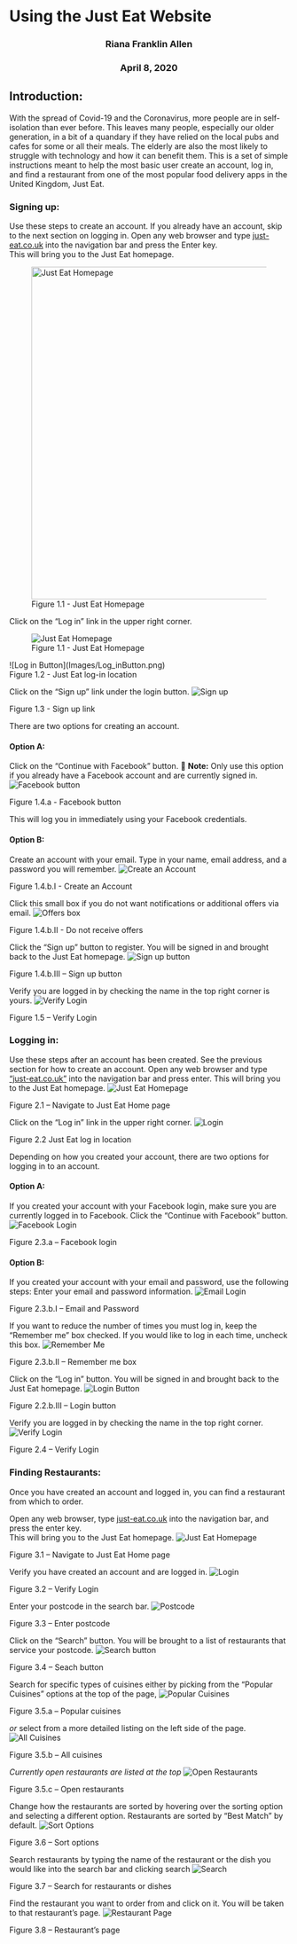 # Using the Just Eat Website

### <center>Riana Franklin Allen</center>

### <center>April 8, 2020</center>

## Introduction: 
With the spread of Covid-19 and the Coronavirus, more people are in self-isolation than ever 
before. This leaves many people, especially our older generation, in a bit of a quandary if 
they have relied on the local pubs and cafes for some or all their meals. The elderly are 
also the most likely to struggle with technology and how it can benefit them. This is a set 
of simple instructions meant to help the most basic user create an account, log in, and find 
a restaurant from one of the most popular food delivery apps in the United Kingdom, Just Eat.

### Signing up: 
Use these steps to create an account. If you already have an account, skip to the next section 
on logging in.
Open any web browser and type [just-eat.co.uk](just-eat.co.uk) into the navigation bar and press the Enter key.  
This will bring you to the Just Eat homepage.
<figure>
	<img src="Images/Homepage.png"
		width="600"
		alt="Just Eat Homepage">
	<figcaption>Figure 1.1 - Just Eat Homepage</figcaption>
</figure>

Click on the “Log in” link in the upper right corner.
<figure>
	<img src="Images/Homepage.png"
		alt="Just Eat Homepage">
	<figcaption>Figure 1.1 - Just Eat Homepage</figcaption>
</figure>
![Log in Button](Images/Log_inButton.png)
<figcaption>Figure 1.2 - Just Eat log-in location</figcaption>

Click on the “Sign up” link under the login button.
![Sign up](Images/SignUpLink.png)
<figcaption>Figure 1.3 - Sign up link</figcaption>

There are two options for creating an account.

#### Option A:  
Click on the “Continue with Facebook” button. 
:memo: **Note:** Only use this option if you 
already have a Facebook account and are currently signed in.
![Facebook button](Images/FBCreate.png)
<figcaption>Figure 1.4.a - Facebook button</figcaption>

This will log you in immediately using your Facebook credentials.

#### Option B: 
Create an account with your email.
Type in your name, email address, and a password you will remember. 
![Create an Account](Images/SignUpEmail.png)
<figcaption>Figure 1.4.b.I - Create an Account</figcaption>

Click this small box if you do not want notifications or additional offers via email.
![Offers box](Images/DealsBox.png)
<figcaption>Figure 1.4.b.II - Do not receive offers</figcaption>

Click the “Sign up” button to register. You will be signed in and brought back to the Just 
Eat homepage.
![Sign up button](Images/SignUpButton.png)
<figcaption>Figure 1.4.b.III – Sign up button</figcaption>

Verify you are logged in by checking the name in the top right corner is yours.
![Verify Login](Images/Verify.png)
<figcaption>Figure 1.5 – Verify Login</figcaption>


### Logging in: 
Use these steps after an account has been created. See the previous section for how to 
create an account.
Open any web browser and type [“just-eat.co.uk”](just-eat.co.uk) into the navigation bar 
and press enter.  This will bring you to the Just Eat homepage.
![Just Eat Homepage](Images/Homepage.png)
<figcaption>Figure 2.1 – Navigate to Just Eat Home page</figcaption>

Click on the “Log in” link in the upper right corner.
![Login](Images/Log_inButton.png)
<figcaption>Figure 2.2 Just Eat log in location</figcaption>

Depending on how you created your account, there are two options for logging in to 
an account.

#### Option A: 
If you created your account with your Facebook login, make sure you are currently 
logged in to Facebook. Click the “Continue with Facebook” button. 
![Facebook Login](Images/LoginFB.png)
<figcaption>Figure 2.3.a – Facebook login</figcaption>

#### Option B: 
If you created your account with your email and password, use the following steps:
Enter your email and password information.
![Email Login](Images/LoginEmail.png)
<figcaption>Figure 2.3.b.I – Email and Password</figcaption>

If you want to reduce the number of times you must log in, keep the “Remember me” 
box checked. 
If you would like to log in each time, uncheck this box.
![Remember Me](Images/RememberMe.png)
<figcaption>Figure 2.3.b.II – Remember me box</figcaption>

Click on the “Log in” button. You will be signed in and brought back to the Just 
Eat homepage.
![Login Button](Images/LoginButton)
<figcaption>Figure 2.2.b.III – Login button</figcaption>

Verify you are logged in by checking the name in the top right corner.
![Verify Login](Images/Verify.png)
<figcaption>Figure 2.4 – Verify Login</figcaption>

### Finding Restaurants: 
Once you have created an account and logged in, you can find a restaurant from 
which to order.

Open any web browser, type [just-eat.co.uk](just-eat.co.uk) into the navigation bar, and 
press the enter key.  
This will bring you to the Just Eat homepage.
![Just Eat Homepage](Images/Homepage.png)
<figcaption>Figure 3.1 – Navigate to Just Eat Home page</figcaption>

Verify you have created an account and are logged in. 
![Login](Images/Verify.png)
<figcaption>Figure 3.2 – Verify Login</figcaption>

Enter your postcode in the search bar. 
![Postcode](Images/Postcode.png)
<figcaption>Figure 3.3 – Enter postcode</figcaption>
	
Click on the “Search” button. You will be brought to a list of restaurants that 
service your postcode.
![Search button](Images/RestaurantSearch.png)
<figcaption>Figure 3.4 – Seach button</figcaption>

Search for specific types of cuisines either by picking from the “Popular 
Cuisines” options at the top of the page,
![Popular Cuisines](Images/PopularCuisine.png)
<figcaption>Figure 3.5.a – Popular cuisines</figcaption>

*or* select from a more detailed listing on the left side of the page.
![All Cuisines](Images/NameSearch.png)
<figcaption>Figure 3.5.b – All cuisines</figcaption>

*Currently open restaurants are listed at the top*
![Open Restaurants](Images/OpenRestaurants.png)
<figcaption>Figure 3.5.c – Open restaurants</figcaption>

Change how the restaurants are sorted by hovering over the sorting option and 
selecting a different option. Restaurants are sorted by “Best Match” by default.
![Sort Options](Images/Sort.png)
<figcaption>Figure 3.6 – Sort options</figcaption>

Search restaurants by typing the name of the restaurant or the dish you would 
like into the search bar and clicking search
![Search](Images/NameSearch.png)
<figcaption>Figure 3.7 – Search for restaurants or dishes</figcaption>

Find the restaurant you want to order from and click on it. You will be taken 
to that restaurant’s page.
![Restaurant Page](Images/RestaurantPage.png)
<figcaption>Figure 3.8 – Restaurant’s page</figcaption>
